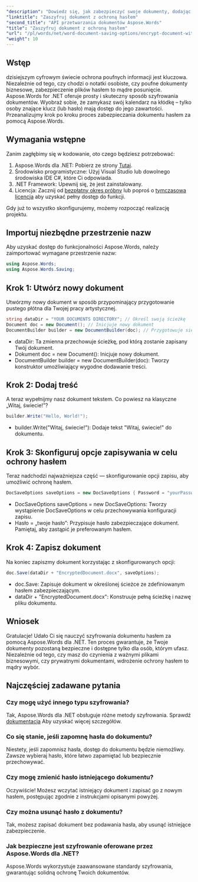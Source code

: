 ```yaml
---
"description": "Dowiedz się, jak zabezpieczyć swoje dokumenty, dodając ochronę hasłem za pomocą Aspose.Words dla .NET. Ten kompleksowy przewodnik przeprowadzi Cię przez ten proces."
"linktitle": "Zaszyfruj dokument z ochroną hasłem"
"second_title": "API przetwarzania dokumentów Aspose.Words"
"title": "Zaszyfruj dokument z ochroną hasłem"
"url": "/pl/words/net/word-document-saving-options/encrypt-document-with-password-protect/"
"weight": 10
---
```


## Wstęp

dzisiejszym cyfrowym świecie ochrona poufnych informacji jest kluczowa. Niezależnie od tego, czy chodzi o notatki osobiste, czy poufne dokumenty biznesowe, zabezpieczenie plików hasłem to mądre posunięcie. Aspose.Words for .NET oferuje prosty i skuteczny sposób szyfrowania dokumentów. Wyobraź sobie, że zamykasz swój kalendarz na kłódkę – tylko osoby znające klucz (lub hasło) mają dostęp do jego zawartości. Przeanalizujmy krok po kroku proces zabezpieczania dokumentu hasłem za pomocą Aspose.Words.

## Wymagania wstępne

Zanim zagłębimy się w kodowanie, oto czego będziesz potrzebować:

1. Aspose.Words dla .NET: Pobierz ze strony [Tutaj](https://releases.aspose.com/words/net/).
2. Środowisko programistyczne: Użyj Visual Studio lub dowolnego środowiska IDE C#, które Ci odpowiada.
3. .NET Framework: Upewnij się, że jest zainstalowany.
4. Licencja: Zacznij od [bezpłatny okres próbny](https://releases.aspose.com/) lub poproś o [tymczasowa licencja](https://purchase.aspose.com/temporary-license/) aby uzyskać pełny dostęp do funkcji.

Gdy już to wszystko skonfigurujemy, możemy rozpocząć realizację projektu.

## Importuj niezbędne przestrzenie nazw

Aby uzyskać dostęp do funkcjonalności Aspose.Words, należy zaimportować wymagane przestrzenie nazw:

```csharp
using Aspose.Words;
using Aspose.Words.Saving;
```

## Krok 1: Utwórz nowy dokument

Utwórzmy nowy dokument w sposób przypominający przygotowanie pustego płótna dla Twojej pracy artystycznej.

```csharp
string dataDir = "YOUR DOCUMENTS DIRECTORY"; // Określ swoją ścieżkę
Document doc = new Document(); // Inicjuje nowy dokument
DocumentBuilder builder = new DocumentBuilder(doc); // Przygotowuje się do dodania treści
```

- dataDir: Ta zmienna przechowuje ścieżkę, pod którą zostanie zapisany Twój dokument.
- Dokument doc = new Document(): Inicjuje nowy dokument.
- DocumentBuilder builder = new DocumentBuilder(doc): Tworzy konstruktor umożliwiający wygodne dodawanie treści.

## Krok 2: Dodaj treść

A teraz wypełnijmy nasz dokument tekstem. Co powiesz na klasyczne „Witaj, świecie!”?

```csharp
builder.Write("Hello, World!");
```

- builder.Write("Witaj, świecie!"): Dodaje tekst "Witaj, świecie!" do dokumentu.

## Krok 3: Skonfiguruj opcje zapisywania w celu ochrony hasłem

Teraz nadchodzi najważniejsza część — skonfigurowanie opcji zapisu, aby umożliwić ochronę hasłem.

```csharp
DocSaveOptions saveOptions = new DocSaveOptions { Password = "yourPassword" }; // Ustaw tutaj swoje hasło
```

- DocSaveOptions saveOptions = new DocSaveOptions: Tworzy wystąpienie DocSaveOptions w celu przechowywania konfiguracji zapisu.
- Hasło = „twoje hasło”: Przypisuje hasło zabezpieczające dokument. Pamiętaj, aby zastąpić je preferowanym hasłem.

## Krok 4: Zapisz dokument

Na koniec zapiszmy dokument korzystając z skonfigurowanych opcji:

```csharp
doc.Save(dataDir + "EncryptedDocument.docx", saveOptions);
```

- doc.Save: Zapisuje dokument w określonej ścieżce ze zdefiniowanym hasłem zabezpieczającym.
- dataDir + "EncryptedDocument.docx": Konstruuje pełną ścieżkę i nazwę pliku dokumentu.

## Wniosek

Gratulacje! Udało Ci się nauczyć szyfrowania dokumentu hasłem za pomocą Aspose.Words dla .NET. Ten proces gwarantuje, że Twoje dokumenty pozostaną bezpieczne i dostępne tylko dla osób, którym ufasz. Niezależnie od tego, czy masz do czynienia z ważnymi plikami biznesowymi, czy prywatnymi dokumentami, wdrożenie ochrony hasłem to mądry wybór.

## Najczęściej zadawane pytania

### Czy mogę użyć innego typu szyfrowania?
Tak, Aspose.Words dla .NET obsługuje różne metody szyfrowania. Sprawdź [dokumentacja](https://reference.aspose.com/words/net/) Aby uzyskać więcej szczegółów.

### Co się stanie, jeśli zapomnę hasła do dokumentu?
Niestety, jeśli zapomnisz hasła, dostęp do dokumentu będzie niemożliwy. Zawsze wybieraj hasło, które łatwo zapamiętać lub bezpiecznie przechowywać.

### Czy mogę zmienić hasło istniejącego dokumentu?
Oczywiście! Możesz wczytać istniejący dokument i zapisać go z nowym hasłem, postępując zgodnie z instrukcjami opisanymi powyżej.

### Czy można usunąć hasło z dokumentu?
Tak, możesz zapisać dokument bez podawania hasła, aby usunąć istniejące zabezpieczenie.

### Jak bezpieczne jest szyfrowanie oferowane przez Aspose.Words dla .NET?
Aspose.Words wykorzystuje zaawansowane standardy szyfrowania, gwarantując solidną ochronę Twoich dokumentów.
